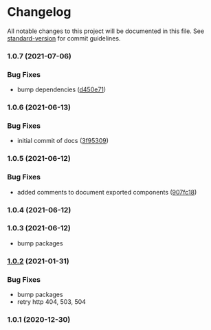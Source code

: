 # Changelog

All notable changes to this project will be documented in this file. See [standard-version](https://github.com/conventional-changelog/standard-version) for commit guidelines.

### 1.0.7 (2021-07-06)


### Bug Fixes

* bump dependencies ([d450e71](https://github.com/jorgenkg/nodejs-connected-drive/commit/d450e71785eae5f11e645e93d5ff403c1bd4900f))

### 1.0.6 (2021-06-13)


### Bug Fixes

* initial commit of docs ([3f95309](https://github.com/jorgenkg/nodejs-connected-drive/commit/3f95309121d65424f82cb06fe26d26586fcfdfd7))

### 1.0.5 (2021-06-12)


### Bug Fixes

* added comments to document exported components ([907fc18](https://github.com/jorgenkg/nodejs-connected-drive/commit/907fc1855354bf4b4f0bc24832a69df183b75190))

### 1.0.4 (2021-06-12)

### 1.0.3 (2021-06-12)

* bump packages

### [1.0.2](https://github.com/jorgenkg/nodejs-connected-drive/compare/v1.0.1...v1.0.2) (2021-01-31)


### Bug Fixes

* bump packages
* retry http 404, 503, 504

### 1.0.1 (2020-12-30)
